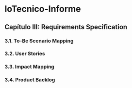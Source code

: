 # IoTecnico-Informe
## Capítulo III: Requirements Specification

### 3.1. To-Be Scenario Mapping

### 3.2. User Stories

### 3.3. Impact Mapping

### 3.4. Product Backlog
